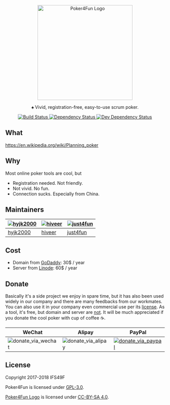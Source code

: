 <p align="center">
  <img width="300" alt="Poker4Fun Logo" src="https://user-images.githubusercontent.com/4647136/28408722-fec2a050-6d6a-11e7-9729-798bc945801b.png">
  <p align="center">♠︎ Vivid, registration-free, easy-to-use scrum poker.</p>
  <p align="center">
    <a href="https://travis-ci.org/IFS49F/poker">
      <img alt="Build Status" src="https://travis-ci.org/IFS49F/poker.svg?branch=master" />
    </a>
    <a href="https://david-dm.org/IFS49F/poker">
      <img alt="Dependency Status" src="https://david-dm.org/IFS49F/poker.svg" />
    </a>
    <a href="https://david-dm.org/IFS49F/poker?type=dev">
      <img alt="Dev Dependency Status" src="https://david-dm.org/IFS49F/poker/dev-status.svg" />
    </a>
  </p>
</p>

## What

https://en.wikipedia.org/wiki/Planning_poker

## Why

Most online poker tools are cool, but

- Registration needed. Not friendly.
- Not vivid. No fun.
- Connection sucks. Especially from China.

## Maintainers

| [![hyjk2000](https://avatars0.githubusercontent.com/u/4647136?s=300&v=4)](https://github.com/hyjk2000) | [![hiveer](https://avatars0.githubusercontent.com/u/3827780?s=300&v=4)](https://github.com/hiveer) | [![just4fun](https://avatars0.githubusercontent.com/u/7512625?s=300&v=4)](https://github.com/just4fun) |
| --- | --- | --- |
| [hyjk2000](https://github.com/hyjk2000) | [hiveer](https://github.com/hiveer) | [just4fun](https://github.com/just4fun) |

## Cost

- Domain from [GoDaddy](https://www.godaddy.com/): 30$ / year
- Server from [Linode](https://www.linode.com/): 60$ / year

## Donate

Basically it's a side project we enjoy in spare time, but it has also been used widely in our company and there are many feedbacks from our workmates. You can also use it in your company even commercial use per its [license](https://github.com/IFS49F/poker/blob/master/LICENSE). As a tool, it's free, but domain and server are [not](#cost). It will be much appreciated if you donate the cool poker with cup of coffee ☕️.

| WeChat | Alipay | PayPal |
| --- | --- | --- |
|![donate_via_wechat](https://user-images.githubusercontent.com/7512625/39191933-96503b6a-480a-11e8-94a0-ec5efc16dc5d.jpg)|![donate_via_alipay](https://user-images.githubusercontent.com/7512625/39191930-95c25598-480a-11e8-8508-7a48d009db55.png)|[![donate_via_paypal](https://user-images.githubusercontent.com/7512625/39193475-39a8fccc-480e-11e8-926d-b2f86050db69.png)](https://www.paypal.me/houritsunohikari)|

## License

Copyright 2017-2018 IFS49F

Poker4Fun is licensed under [GPL-3.0](https://github.com/IFS49F/poker/blob/master/LICENSE).

[Poker4Fun Logo](https://github.com/IFS49F/poker/blob/master/public/apple-touch-icon.png) is licensed under [CC-BY-SA 4.0](https://creativecommons.org/licenses/by-sa/4.0/).
